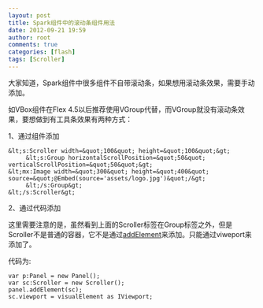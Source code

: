 ```yaml
---
layout: post
title: Spark组件中的滚动条组件用法
date: 2012-09-21 19:59
author: root
comments: true
categories: [flash]
tags: [Scroller]
---
```

大家知道，Spark组件中很多组件不自带滚动条，如果想用滚动条效果，需要手动添加。

如VBox组件在Flex 4.5以后推荐使用VGroup代替，而VGroup就没有滚动条效果，要想做到有工具条效果有两种方式：

1、通过组件添加

```
&lt;s:Scroller width=&quot;100&quot; height=&quot;100&quot;&gt;
     &lt;s:Group horizontalScrollPosition=&quot;50&quot; verticalScrollPosition=&quot;50&quot;&gt;
&lt;mx:Image width=&quot;300&quot; height=&quot;400&quot; source=&quot;@Embed(source='assets/logo.jpg')&quot;/&gt;
     &lt;/s:Group&gt;
&lt;/s:Scroller&gt;
```

2、通过代码添加

这里需要注意的是，虽然看到上面的Scroller标签在Group标签之外，但是Scroller不是普通的容器，它不是通过<a href="#addElement()">addElement</a>来添加。只能通过viweport来添加了。

代码为:

```
var p:Panel = new Panel();
var sc:Scroller = new Scroller();
panel.addElement(sc);
sc.viewport = visualElement as IViewport;
```
